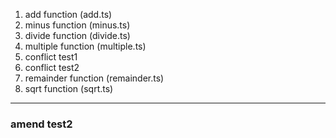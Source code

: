 1. add function (add.ts)
2. minus function (minus.ts)
3. divide function (divide.ts)
4. multiple function (multiple.ts)
5. conflict test1
6. conflict test2
7. remainder function (remainder.ts)
8. sqrt function (sqrt.ts)

---

### amend test2
